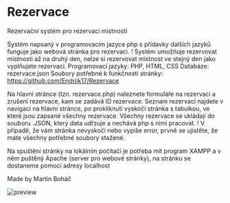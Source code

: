 # Rezervace
Rezervační systém pro rezervaci místností

Systém napsaný v programovacím jazyce php s přídavky dalších jazyků funguje jako webová stránka pro rezervaci.
! Systém umožňuje rezervovat místnosti až na druhý den, nelze si rezervovat místnost ve stejný den jako vyplňujete rezervaci.
Programovací jazyky: PHP, HTML, CSS
Databáze: rezervace.json
Soubory potřebné k funkčnosti stránky: https://github.com/Endriik17/Rezervace

Na hlavní stránce (tzn. rezervace.php) naleznete formuláře na rezervaci a zrušení rezervace, kam se zadává ID rezervace.
Seznam rezervací najdete v navigaci na hlavní stránce, po prokliknutí vyskočí stránka s tabulkou, ve které jsou zapsané všechny rezervace.
Všechny rezervace se ukládají do souboru .JSON, který data udřzuje a nechává php s nimi pracovat.
! V případě, že vám stránka nevyskočí nebo vypíše error, prvně se ujistěte, že máte všechny potřebné soubory stažené.

Na spuštění stránky na lokálním počítači je potřeba mít program XAMPP a v něm puštěný Apache (server pro webové stránky), na stránku se dostaneme pomocí adresy localhost

Made by Martin Boháč

![preview](https://github.com/user-attachments/assets/da2c3b0e-e9db-4257-81f3-6c9f6813c429)
